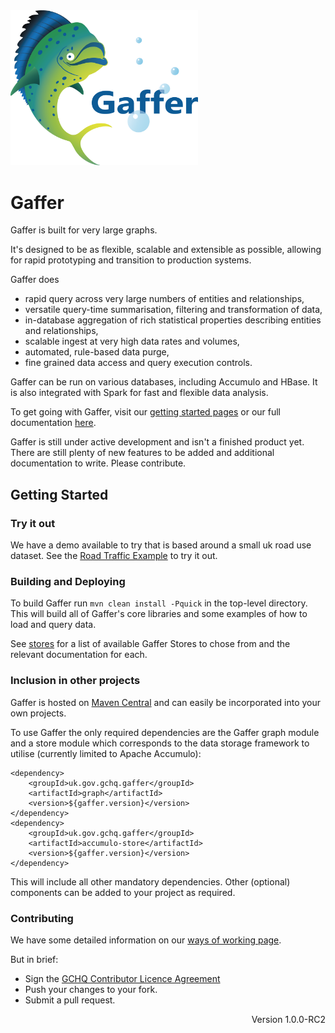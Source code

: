<img src="logos/logoWithText.png" width="300">

Gaffer
======
Gaffer is built for very large graphs.

It's designed to be as flexible, scalable and extensible as possible, allowing for rapid prototyping and transition to production systems.

Gaffer does 

 - rapid query across very large numbers of entities and relationships,
 - versatile query-time summarisation, filtering and transformation of data,
 - in-database aggregation of rich statistical properties describing entities and relationships,
 - scalable ingest at very high data rates and volumes,
 - automated, rule-based data purge,
 - fine grained data access and query execution controls.

Gaffer can be run on various databases, including Accumulo and HBase. It is also integrated with Spark for fast and flexible data analysis.

To get going with Gaffer, visit our [getting started pages](summaries/getting-started.md) or our full documentation [here](https://gchq.github.io/gaffer-doc/).

Gaffer is still under active development and isn't a finished product yet. There are still plenty of new features
to be added and additional documentation to write. Please contribute.

Getting Started
---------------

### Try it out

We have a demo available to try that is based around a small uk road use dataset. See the [Road Traffic Example](components/example/road-traffic.md) to try it out.

### Building and Deploying

To build Gaffer run `mvn clean install -Pquick` in the top-level directory. This will build all of Gaffer's core libraries and some examples of how to load and query data.

See [stores](summaries/stores.md) for a list of available Gaffer Stores to chose from and the relevant documentation for each.

### Inclusion in other projects

Gaffer is hosted on [Maven Central](https://mvnrepository.com/search?q=uk.gov.gchq.gaffer) and can easily be incorporated into your own projects.

To use Gaffer the only required dependencies are the Gaffer graph module and a store module which corresponds to the data storage framework to utilise (currently limited to Apache Accumulo):

```
<dependency>
    <groupId>uk.gov.gchq.gaffer</groupId>
    <artifactId>graph</artifactId>
    <version>${gaffer.version}</version>
</dependency>
<dependency>
    <groupId>uk.gov.gchq.gaffer</groupId>
    <artifactId>accumulo-store</artifactId>
    <version>${gaffer.version}</version>
</dependency>
```

This will include all other mandatory dependencies. Other (optional) components can be added to your project as required.

### Contributing

We have some detailed information on our [ways of working page](other/ways-of-working.md).

But in brief:

- Sign the [GCHQ Contributor Licence Agreement](https://github.com/gchq/Gaffer/wiki/GCHQ-OSS-Contributor-License-Agreement-V1.0)
 - Push your changes to your fork.
 - Submit a pull request.

<p style="text-align: right">Version 1.0.0-RC2</p>